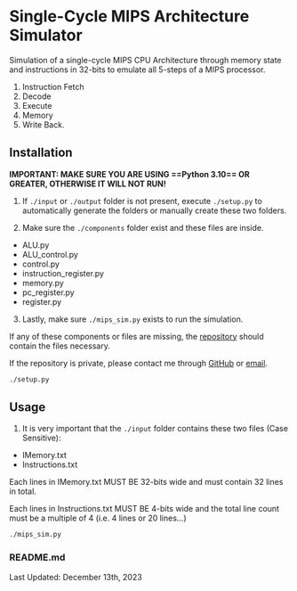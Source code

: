 # Single-Cycle MIPS Architecture Simulator

Simulation of a single-cycle MIPS CPU Architecture through memory state and instructions in 32-bits to emulate all 5-steps of a MIPS processor.
1. Instruction Fetch
2. Decode
3. Execute
4. Memory
5. Write Back.

## Installation
**IMPORTANT: MAKE SURE YOU ARE USING ==Python 3.10== OR GREATER, OTHERWISE IT WILL NOT RUN!**

1. If `./input` or `./output` folder is not present, execute `./setup.py` to automatically generate the folders or manually create these two folders.

2. Make sure the `./components` folder exist and these files are inside.
- ALU.py
- ALU_control.py
- control.py
- instruction_register.py
- memory.py
- pc_register.py
- register.py

3. Lastly, make sure `./mips_sim.py` exists to run the simulation.

If any of these components or files are missing, the [repository](https://github.com/Verbosi7y/Single-Cycle-MIPS-Architecture-Simulator) should contain the files necessary.

If the repository is private, please contact me through [GitHub](https://github.com/Verbosi7y) or [email](mailto:x21@umbc.edu).

```bash
./setup.py
```

## Usage

1. It is very important that the `./input` folder contains these two files (Case Sensitive):
- IMemory.txt
- Instructions.txt

Each lines in IMemory.txt MUST BE 32-bits wide and must contain 32 lines in total.

Each lines in Instructions.txt MUST BE 4-bits wide and the total line count must be a multiple of 4 (i.e. 4 lines or 20 lines...)


```bash
./mips_sim.py

```

### README.md
Last Updated: December 13th, 2023
